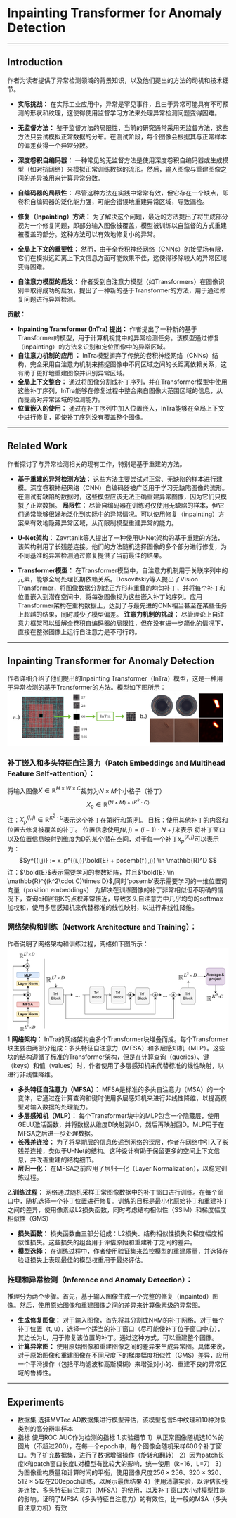 # Inpainting Transformer for Anomaly Detection
***
## Introduction
作者为读者提供了异常检测领域的背景知识，以及他们提出的方法的动机和技术细节。
- **实际挑战：** 在实际工业应用中，异常是罕见事件，且由于异常可能具有不可预测的形状和纹理，这使得使用监督学习方法来处理异常检测问题变得困难。
- **无监督方法：**  鉴于监督方法的局限性，当前的研究通常采用无监督方法，这些方法只尝试模拟正常数据的分布。在测试阶段，每个图像会根据其与正常样本的偏差获得一个异常分数。

- **深度卷积自编码器：** 一种常见的无监督方法是使用深度卷积自编码器或生成模型（如对抗网络）来模拟正常训练数据的流形。然后，输入图像与重建图像之间的差异被用来计算异常分数。

- **自编码器的局限性：** 尽管这种方法在实践中常常有效，但它存在一个缺点，即卷积自编码器的泛化能力强，可能会错误地重建异常区域，导致漏检。

- **修复（Inpainting）方法：**  为了解决这个问题，最近的方法提出了将生成部分视为一个修复问题，即部分输入图像被覆盖，模型被训练以自监督的方式重建被覆盖的部分。这种方法可以有效地修复小的异常。

- **全局上下文的重要性：**  然而，由于全卷积神经网络（CNNs）的接受场有限，它们在模拟远距离上下文信息方面可能效果不佳，这使得移除较大的异常区域变得困难。

- **自注意力模型的启发：**  作者受到自注意力模型（如Transformers）在图像识别中取得成功的启发，提出了一种新的基于Transformer的方法，用于通过修复问题进行异常检测。

**贡献：**   
- **Inpainting Transformer (InTra) 提出：** 作者提出了一种新的基于Transformer的模型，用于计算机视觉中的异常检测任务。该模型通过修复（inpainting）的方法来识别和定位图像中的异常区域。  
- **自注意力机制的应用 ：**  InTra模型摒弃了传统的卷积神经网络（CNNs）结构，完全采用自注意力机制来捕捉图像中不同区域之间的长距离依赖关系，这有助于更好地重建图像并识别异常区域。
- **全局上下文整合：**  通过将图像分割成补丁序列，并在Transformer模型中使用这些补丁序列，InTra能够在修复过程中整合来自图像大范围区域的信息，从而提高对异常区域的检测能力。
- **位置嵌入的使用：**  通过在补丁序列中加入位置嵌入，InTra能够在全局上下文中进行修复，即使补丁序列没有覆盖整个图像。
***
## Related Work
作者探讨了与异常检测相关的现有工作，特别是基于重建的方法。
- **基于重建的异常检测方法：**  这些方法主要尝试对正常、无缺陷的样本进行建模。深度卷积神经网络（CNN）自编码器被广泛用于学习无缺陷图像的流形。在测试有缺陷的数据时，这些模型应该无法正确重建异常图像，因为它们只模拟了正常数据。
  **局限性：**  尽管自编码器在训练时仅使用无缺陷的样本，但它们通常能够很好地泛化到实际中的异常情况。可以使用修复（inpainting）方案来有效地隐藏异常区域，从而限制模型重建异常的能力。
- **U-Net架构：**  Zavrtanik等人提出了一种使用U-Net架构的基于重建的方法，该架构利用了长残差连接。他们的方法随机选择图像的多个部分进行修复，为不同基准的异常检测通过修复提供了当前最佳的结果。

- **Transformer模型：** 在Transformer模型中，自注意力机制用于关联序列中的元素，能够全局处理长期依赖关系。Dosovitskiy等人提出了Vision Transformer，将图像数据分割成正方形非重叠的均匀补丁，并将每个补丁和位置嵌入到潜在空间中，将每张图像视为这些嵌入补丁的序列。应用Transformer架构在重构数据上，达到了与最先进的CNN相当甚至在某些任务上超越的结果，同时减少了模型偏差。
**注意力机制的挑战：** 尽管理论上自注意力框架可以缓解全卷积自编码器的局限性，但在没有进一步简化的情况下，直接在整张图像上运行自注意力是不可行的。
***
## Inpainting Transformer for Anomaly Detection
作者详细介绍了他们提出的Inpainting Transformer（InTra）模型，这是一种用于异常检测的基于Transformer的方法。模型如下图所示：
![alt text](<Inpainting Transformer.png>)
### 补丁嵌入和多头特征自注意力（Patch Embeddings and Multihead Feature Self-attention）：
将输入图像$X \in \mathbb{R}^{H \times W \times C}$裁剪为$N\times M$个小格子（补丁）    
$$X_p \in \mathbb{R}^{(N\times M)\times(K^2\cdot C)}$$
注：$X_p^{(i,j)} \in \mathbb{R}^{K^2 \cdot C}$表示这个补丁在第i行和第j列。
目标：使用其他补丁的内容和位置去修复被覆盖的补丁。
位置信息使用$f(i,j) = (i-1)\cdot N + j$来表示
将补丁窗口以及位置信息映射到维度为D的某个潜在空间，对于每一个补丁$x_p^{(x,j)}$可以表示为：   
$$y^{(i,j)} := x_p^{(i.j)}\bold{E} + posemb(f(i,j)) \in \mathbb{R}^D $$
注：$\bold{E}$表示需要学习的参数矩阵，并且$\bold{E} \in \mathbb{R}^{(k^2\cdot C)\times D}$,同时‘posemb’表示需要学习的一维位置词向量（position embeddings）
为解决在训练图像的补丁非常相似但不明确的情况下，查询q和密钥K的点积非常接近，导致多头自注意力中几乎均匀的softmax加权和，使用多层感知机来代替标准的线性映射，以进行非线性降维。
### 网络架构和训练（Network Architecture and Training）：    
作者说明了网络架构和训练过程，网络如下图所示：
![alt text](<Inpainting network architecture.png>)   
1.**网络架构：** InTra的网络架构由多个Transformer块堆叠而成。每个Transformer块主要由两部分组成：多头特征自注意力（MFSA）和多层感知机（MLP）。这些块的结构遵循了标准的Transformer架构，但是在计算查询（queries）、键（keys）和值（values）时，作者使用了多层感知机来代替标准的线性映射，以进行非线性降维。 
- **多头特征自注意力（MFSA）：** MFSA是标准的多头自注意力（MSA）的一个变体，它通过在计算查询和键时使用多层感知机来进行非线性降维，以提高模型对输入数据的处理能力。
- **多层感知机（MLP）：** 每个Transformer块中的MLP包含一个隐藏层，使用GELU激活函数，并将数据从维度D映射到4D，然后再映射回D。MLP用于在MFSA之后进一步处理数据。
- **长残差连接：**  为了将早期层的信息传递到网络的深层，作者在网络中引入了长残差连接，类似于U-Net的结构。这种设计有助于保留更多的空间上下文信息，并改善重建的结构细节。
- **层归一化：**  在MFSA之前应用了层归一化（Layer Normalization），以稳定训练过程。
  
2.**训练过程：**  网络通过随机采样正常图像数据中的补丁窗口进行训练。在每个窗口中，随机选择一个补丁位置进行修复。训练的目标是最小化原始补丁和重建补丁之间的差异，使用像素级L2损失函数，同时考虑结构相似性（SSIM）和梯度幅度相似性（GMS）
- **损失函数：**  损失函数由三部分组成：L2损失、结构相似性损失和梯度幅度相似性损失。这些损失的组合用于评估原始和重建补丁之间的差异。
- **模型选择：**  在训练过程中，作者使用验证集来监控模型的重建质量，并选择在验证损失上表现最佳的模型权重用于最终评估。

### 推理和异常检测（Inference and Anomaly Detection）：   
推理分为两个步骤。首先，基于输入图像生成一个完整的修复（inpainted）图像。然后，使用原始图像和重建图像之间的差异来计算像素级的异常图。
- **生成修复图像：**  对于输入图像，首先将其分割成N×M的补丁网格。对于每个补丁位置（t, u），选择一个适当的补丁窗口（尽可能使补丁位于窗口中心），其边长为L，用于修复该位置的补丁。通过这种方式，可以重建整个图像。
- **计算异常图：**  使用原始图像和重建图像之间的差异来生成异常图。具体来说，对于原始图像和重建图像在不同尺度下的梯度幅度相似性（GMS）差异，应用一个平滑操作（包括平均滤波和高斯模糊）来增强对小的、重建不良的异常区域的鲁棒性。
***

## Experiments
- 数据集
  选择MVTec AD数据集进行模型评估，该模型包含5中纹理和10种对象类别的高分辨率样本
- 指标
  使用ROC AUC作为检测的指标
1.实验细节
1）从正常图像随机选10%的图片（不超过200），在每一个epoch中，每个图像会随机采样600个补丁窗口。为了扩充数据集，进行了数据增强操作（旋转和翻转）
2）因为patch长度k和patch窗口长度L对模型有比较大的影响，统一使用（k=16，L=7）
3）为图像重构质量和计算时间的平衡，使用图像尺度$256 \times 256$、$320 \times 320$、$512 \times 512$在200epoch训练，以展示最优结果
4）使用消融实验，以评估长残差连接、多头特征自注意力（MFSA）的使用，以及补丁窗口大小对模型性能的影响。证明了MFSA（多头特征自注意力）的有效性，比一般的MSA（多头自注意力机）有效


